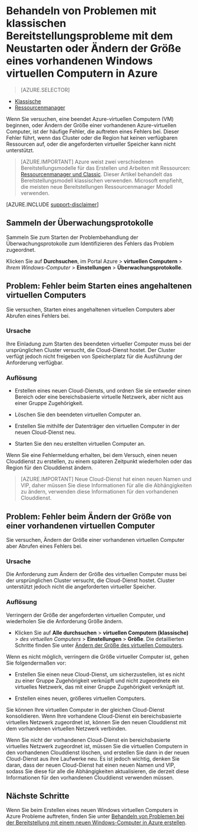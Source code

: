 <properties
   pageTitle="Virtueller Computer neu zu starten, oder Ändern der Größe Probleme | Microsoft Azure"
   description="Behandeln von Problemen mit klassischen Bereitstellungsprobleme mit dem Neustarten oder Ändern der Größe einer vorhandenen Windows-virtuellen Computern, die in Azure"
   services="virtual-machines-windows"
   documentationCenter=""
   authors="Deland-Han"
   manager="felixwu"
   editor=""
   tags="top-support-issue"/>

<tags
   ms.service="virtual-machines-windows"
   ms.topic="support-article"
   ms.tgt_pltfrm="vm-windows"
   ms.workload="required"
   ms.date="09/20/2016"
   ms.devlang="na"
   ms.author="delhan"/>

# <a name="troubleshoot-classic-deployment-issues-with-restarting-or-resizing-an-existing-windows-virtual-machine-in-azure"></a>Behandeln von Problemen mit klassischen Bereitstellungsprobleme mit dem Neustarten oder Ändern der Größe eines vorhandenen Windows virtuellen Computern in Azure

> [AZURE.SELECTOR]
- [Klassische](virtual-machines-windows-classic-restart-resize-error-troubleshooting.md)
- [Ressourcenmanager](../../virtual-machines-windows-restart-resize-error-troubleshooting.md)

Wenn Sie versuchen, eine beendet Azure-virtuellen Computern (VM) beginnen, oder Ändern der Größe einer vorhandenen Azure-virtuellen Computer, ist der häufige Fehler, die auftreten eines Fehlers bei. Dieser Fehler führt, wenn das Cluster oder die Region hat keinen verfügbaren Ressourcen auf, oder die angeforderten virtueller Speicher kann nicht unterstützt.
> [AZURE.IMPORTANT] Azure weist zwei verschiedenen Bereitstellungsmodelle für das Erstellen und Arbeiten mit Ressourcen: [Ressourcenmanager und Classic](../../../resource-manager-deployment-model.md).  Dieser Artikel behandelt das Bereitstellungsmodell klassischen verwenden. Microsoft empfiehlt, die meisten neue Bereitstellungen Ressourcenmanager Modell verwenden.

[AZURE.INCLUDE [support-disclaimer](../../../../includes/support-disclaimer.md)]

## <a name="collect-audit-logs"></a>Sammeln der Überwachungsprotokolle

Sammeln Sie zum Starten der Problembehandlung der Überwachungsprotokolle zum Identifizieren des Fehlers das Problem zugeordnet.

Klicken Sie auf **Durchsuchen**, im Portal Azure > **virtuellen Computern** > _Ihrem Windows-Computer_ > **Einstellungen** > **Überwachungsprotokolle**.

## <a name="issue-error-when-starting-a-stopped-vm"></a>Problem: Fehler beim Starten eines angehaltenen virtuellen Computers

Sie versuchen, Starten eines angehaltenen virtuellen Computers aber Abrufen eines Fehlers bei.

### <a name="cause"></a>Ursache

Ihre Einladung zum Starten des beendeten virtueller Computer muss bei der ursprünglichen Cluster versucht, die Cloud-Dienst hostet. Der Cluster verfügt jedoch nicht freigeben von Speicherplatz für die Ausführung der Anforderung verfügbar.

### <a name="resolution"></a>Auflösung

* Erstellen eines neuen Cloud-Diensts, und ordnen Sie sie entweder einen Bereich oder eine bereichsbasierte virtuelle Netzwerk, aber nicht aus einer Gruppe Zugehörigkeit.

* Löschen Sie den beendeten virtuellen Computer an.

* Erstellen Sie mithilfe der Datenträger den virtuellen Computer in der neuen Cloud-Dienst neu.

* Starten Sie den neu erstellten virtuellen Computer an.

Wenn Sie eine Fehlermeldung erhalten, bei dem Versuch, einen neuen Clouddienst zu erstellen, zu einem späteren Zeitpunkt wiederholen oder das Region für den Clouddienst ändern.

> [AZURE.IMPORTANT] Neue Cloud-Dienst hat einen neuen Namen und VIP, daher müssen Sie diese Informationen für alle die Abhängigkeiten zu ändern, verwenden diese Informationen für den vorhandenen Clouddienst.

## <a name="issue-error-when-resizing-an-existing-vm"></a>Problem: Fehler beim Ändern der Größe von einer vorhandenen virtuellen Computer

Sie versuchen, Ändern der Größe einer vorhandenen virtuellen Computer aber Abrufen eines Fehlers bei.

### <a name="cause"></a>Ursache

Die Anforderung zum Ändern der Größe des virtuellen Computer muss bei der ursprünglichen Cluster versucht, die Cloud-Dienst hostet. Cluster unterstützt jedoch nicht die angeforderten virtueller Speicher.

### <a name="resolution"></a>Auflösung

Verringern der Größe der angeforderten virtuellen Computer, und wiederholen Sie die Anforderung Größe ändern.

* Klicken Sie auf **Alle durchsuchen** > **virtuellen Computern (klassische)** > _des virtuellen Computers_ > **Einstellungen** > **Größe**. Die detaillierten Schritte finden Sie unter [Ändern der Größe des virtuellen Computers](https://msdn.microsoft.com/library/dn168976.aspx).

Wenn es nicht möglich, verringern die Größe virtueller Computer ist, gehen Sie folgendermaßen vor:

  * Erstellen Sie einen neue Cloud-Dienst, um sicherzustellen, ist es nicht zu einer Gruppe Zugehörigkeit verknüpft und nicht zugeordnete ein virtuelles Netzwerk, das mit einer Gruppe Zugehörigkeit verknüpft ist.

  * Erstellen eines neuen, größeres virtuellen Computers.

Sie können Ihre virtuellen Computer in der gleichen Cloud-Dienst konsolidieren. Wenn Ihre vorhandene Cloud-Dienst ein bereichsbasierte virtuelles Netzwerk zugeordnet ist, können Sie den neuen Clouddienst mit dem vorhandenen virtuellen Netzwerk verbinden.

Wenn Sie nicht der vorhandenen Cloud-Dienst ein bereichsbasierte virtuelles Netzwerk zugeordnet ist, müssen Sie die virtuellen Computern in den vorhandenen Clouddienst löschen, und erstellen Sie dann in der neuen Cloud-Dienst aus ihre Laufwerke neu. Es ist jedoch wichtig, denken Sie daran, dass der neuen Cloud-Dienst hat einen neuen Namen und VIP, sodass Sie diese für alle die Abhängigkeiten aktualisieren, die derzeit diese Informationen für den vorhandenen Clouddienst verwenden müssen.

## <a name="next-steps"></a>Nächste Schritte

Wenn Sie beim Erstellen eines neuen Windows virtuellen Computers in Azure Probleme auftreten, finden Sie unter [Behandeln von Problemen bei der Bereitstellung mit einem neuen Windows-Computer in Azure erstellen](../../virtual-machines-windows-troubleshoot-deployment-new-vm.md).
